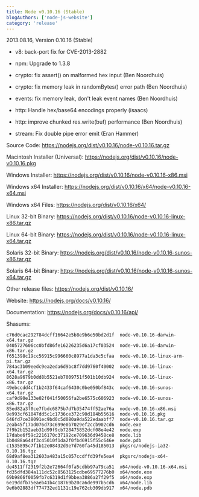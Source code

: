 ```yaml
---
title: Node v0.10.16 (Stable)
blogAuthors: ['node-js-website']
category: 'release'
---
```


2013.08.16, Version 0.10.16 (Stable)

* v8: back-port fix for CVE-2013-2882

* npm: Upgrade to 1.3.8

* crypto: fix assert() on malformed hex input (Ben Noordhuis)

* crypto: fix memory leak in randomBytes() error path (Ben Noordhuis)

* events: fix memory leak, don't leak event names (Ben Noordhuis)

* http: Handle hex/base64 encodings properly (isaacs)

* http: improve chunked res.write(buf) performance (Ben Noordhuis)

* stream: Fix double pipe error emit (Eran Hammer)

Source Code: https://nodejs.org/dist/v0.10.16/node-v0.10.16.tar.gz

Macintosh Installer (Universal): https://nodejs.org/dist/v0.10.16/node-v0.10.16.pkg

Windows Installer: https://nodejs.org/dist/v0.10.16/node-v0.10.16-x86.msi

Windows x64 Installer: https://nodejs.org/dist/v0.10.16/x64/node-v0.10.16-x64.msi

Windows x64 Files: https://nodejs.org/dist/v0.10.16/x64/

Linux 32-bit Binary: https://nodejs.org/dist/v0.10.16/node-v0.10.16-linux-x86.tar.gz

Linux 64-bit Binary: https://nodejs.org/dist/v0.10.16/node-v0.10.16-linux-x64.tar.gz

Solaris 32-bit Binary: https://nodejs.org/dist/v0.10.16/node-v0.10.16-sunos-x86.tar.gz

Solaris 64-bit Binary: https://nodejs.org/dist/v0.10.16/node-v0.10.16-sunos-x64.tar.gz

Other release files: https://nodejs.org/dist/v0.10.16/

Website: https://nodejs.org/docs/v0.10.16/

Documentation: https://nodejs.org/docs/v0.10.16/api/

Shasums:

```
c76d0cac292784dcff16642e5b8e9b6e50bd2d1f  node-v0.10.16-darwin-x64.tar.gz
0405727606cc0bfd86fe16226235d6a17cf03524  node-v0.10.16-darwin-x86.tar.gz
f651398c19cc56915c996660c8977a1da3c5cfaa  node-v0.10.16-linux-arm-pi.tar.gz
784ac3b09eedc9ea2eda6d9bc8f7dd9760f40002  node-v0.10.16-linux-x64.tar.gz
8628a9679b0dd8b5521eb7009751f501b10db924  node-v0.10.16-linux-x86.tar.gz
49ebccdd4cf1b2433f64caf6430c0be050bf843c  node-v0.10.16-sunos-x64.tar.gz
caf9d90e133e02f041f50056fa2be6575c606923  node-v0.10.16-sunos-x86.tar.gz
85ed82a3f0ce7fbdc6875b7d7b35474ff52ae76a  node-v0.10.16-x86.msi
9e993cf61047dd5c1c1736ce372c90d184b55616  node-v0.10.16.pkg
646fd7ce38091ec9bd0c5d080a9da522edaabff7  node-v0.10.16.tar.gz
2eab45f17ad076d73c699e0b7029ef2ccb902cd6  node.exe
7f9b2b152aeb31d99f9cb728475852dcf08e4e42  node.exp
17dabe6f59c2216170c37192ce709636d9458ce8  node.lib
1b0488a644f3c45010f1da2f0fbd6915f55c646e  node.pdb
c1535895c7f1b12e08432d9e7d760fa45d185013  pkgsrc/nodejs-ia32-0.10.16.tgz
68d9af8ea312603a483a15c057ccdffd39fe5ea4  pkgsrc/nodejs-x64-0.10.16.tgz
de4511ff2319f2b2e72664f0fa5cdbb97a79ca51  x64/node-v0.10.16-x64.msi
fd35dfd384a111dc52c8563125cdbe69577276b0  x64/node.exe
69b9866f0059fb7c6319d1f9bbea3886a27f29f5  x64/node.exp
6e19ddfb75eaeb41b4c18769b20ca6de997b5cd6  x64/node.lib
9e6b02883df774732ed1131c19e762cb309db917  x64/node.pdb
```
